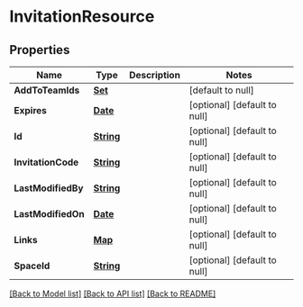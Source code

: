 # InvitationResource
## Properties

Name | Type | Description | Notes
------------ | ------------- | ------------- | -------------
**AddToTeamIds** | [**Set**](string.md) |  | [default to null]
**Expires** | [**Date**](DateTime.md) |  | [optional] [default to null]
**Id** | [**String**](string.md) |  | [optional] [default to null]
**InvitationCode** | [**String**](string.md) |  | [optional] [default to null]
**LastModifiedBy** | [**String**](string.md) |  | [optional] [default to null]
**LastModifiedOn** | [**Date**](DateTime.md) |  | [optional] [default to null]
**Links** | [**Map**](string.md) |  | [optional] [default to null]
**SpaceId** | [**String**](string.md) |  | [optional] [default to null]

[[Back to Model list]](../README.md#documentation-for-models) [[Back to API list]](../README.md#documentation-for-api-endpoints) [[Back to README]](../README.md)

